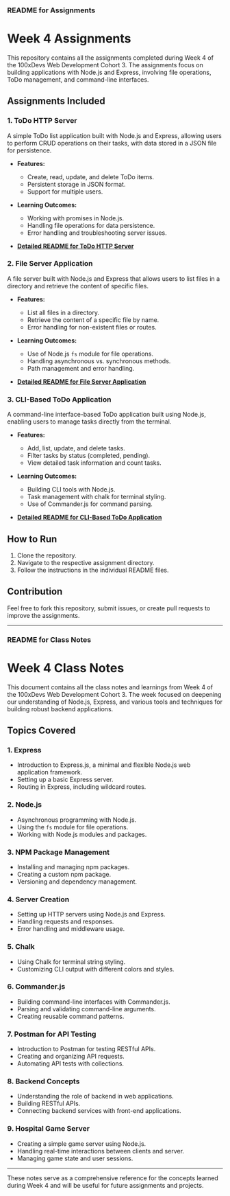 ### README for Assignments

# Week 4 Assignments

This repository contains all the assignments completed during Week 4 of the 100xDevs Web Development Cohort 3. The assignments focus on building applications with Node.js and Express, involving file operations, ToDo management, and command-line interfaces.

## Assignments Included

### 1. **ToDo HTTP Server**
A simple ToDo list application built with Node.js and Express, allowing users to perform CRUD operations on their tasks, with data stored in a JSON file for persistence.

- **Features:**
  - Create, read, update, and delete ToDo items.
  - Persistent storage in JSON format.
  - Support for multiple users.

- **Learning Outcomes:**
  - Working with promises in Node.js.
  - Handling file operations for data persistence.
  - Error handling and troubleshooting server issues.

- **[Detailed README for ToDo HTTP Server](./ToDo-HTTP-Server/README.md)**

### 2. **File Server Application**
A file server built with Node.js and Express that allows users to list files in a directory and retrieve the content of specific files.

- **Features:**
  - List all files in a directory.
  - Retrieve the content of a specific file by name.
  - Error handling for non-existent files or routes.

- **Learning Outcomes:**
  - Use of Node.js `fs` module for file operations.
  - Handling asynchronous vs. synchronous methods.
  - Path management and error handling.

- **[Detailed README for File Server Application](./File-Server-Application/README.md)**

### 3. **CLI-Based ToDo Application**
A command-line interface-based ToDo application built using Node.js, enabling users to manage tasks directly from the terminal.

- **Features:**
  - Add, list, update, and delete tasks.
  - Filter tasks by status (completed, pending).
  - View detailed task information and count tasks.

- **Learning Outcomes:**
  - Building CLI tools with Node.js.
  - Task management with chalk for terminal styling.
  - Use of Commander.js for command parsing.

- **[Detailed README for CLI-Based ToDo Application](./CLI-Based-Todo-Application/README.md)**

## How to Run

1. Clone the repository.
2. Navigate to the respective assignment directory.
3. Follow the instructions in the individual README files.

## Contribution

Feel free to fork this repository, submit issues, or create pull requests to improve the assignments.

---

### README for Class Notes

# Week 4 Class Notes

This document contains all the class notes and learnings from Week 4 of the 100xDevs Web Development Cohort 3. The week focused on deepening our understanding of Node.js, Express, and various tools and techniques for building robust backend applications.

## Topics Covered

### 1. **Express**
- Introduction to Express.js, a minimal and flexible Node.js web application framework.
- Setting up a basic Express server.
- Routing in Express, including wildcard routes.

### 2. **Node.js**
- Asynchronous programming with Node.js.
- Using the `fs` module for file operations.
- Working with Node.js modules and packages.

### 3. **NPM Package Management**
- Installing and managing npm packages.
- Creating a custom npm package.
- Versioning and dependency management.

### 4. **Server Creation**
- Setting up HTTP servers using Node.js and Express.
- Handling requests and responses.
- Error handling and middleware usage.

### 5. **Chalk**
- Using Chalk for terminal string styling.
- Customizing CLI output with different colors and styles.

### 6. **Commander.js**
- Building command-line interfaces with Commander.js.
- Parsing and validating command-line arguments.
- Creating reusable command patterns.

### 7. **Postman for API Testing**
- Introduction to Postman for testing RESTful APIs.
- Creating and organizing API requests.
- Automating API tests with collections.

### 8. **Backend Concepts**
- Understanding the role of backend in web applications.
- Building RESTful APIs.
- Connecting backend services with front-end applications.

### 9. **Hospital Game Server**
- Creating a simple game server using Node.js.
- Handling real-time interactions between clients and server.
- Managing game state and user sessions.

---

These notes serve as a comprehensive reference for the concepts learned during Week 4 and will be useful for future assignments and projects.
